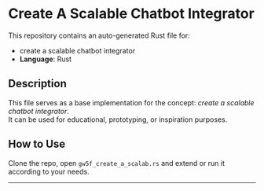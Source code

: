 # Create A Scalable Chatbot Integrator

This repository contains an auto-generated Rust file for:

- create a scalable chatbot integrator
- **Language**: Rust

## Description

This file serves as a base implementation for the concept: *create a scalable chatbot integrator*.  
It can be used for educational, prototyping, or inspiration purposes.

## How to Use

Clone the repo, open `gw5f_create_a_scalab.rs` and extend or run it according to your needs.

---


